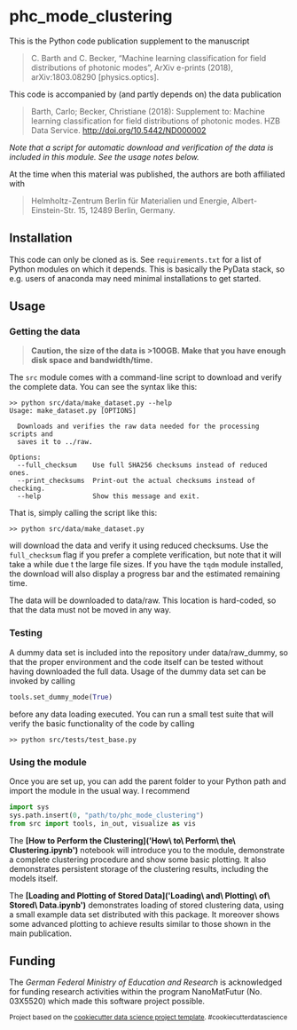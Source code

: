 phc_mode_clustering
==============================

This is the Python code publication supplement to the manuscript
  > C. Barth and C. Becker, “Machine learning classification for field distributions of photonic modes”, ArXiv e-prints (2018), arXiv:1803.08290 [physics.optics].

This code is accompanied by (and partly depends on) the data publication
  > Barth, Carlo; Becker, Christiane (2018): Supplement to: Machine learning classification for field distributions of photonic modes. HZB Data Service. http://doi.org/10.5442/ND000002

*Note that a script for automatic download and verification of the data is included in this module. See the usage notes below.*

At the time when this material was published, the authors are both affiliated with
  > Helmholtz-Zentrum Berlin für Materialien und Energie, Albert-Einstein-Str. 15, 12489 Berlin, Germany.

## Installation

This code can only be cloned as is. See `requirements.txt` for a list of Python modules on which it depends. This is basically the PyData stack, so e.g. users of anaconda may need minimal installations to get started.

## Usage

### Getting the data

  > **Caution, the size of the data is >100GB. Make that you have enough disk space and bandwidth/time.**

The `src` module comes with a command-line script to download and verify the complete data. You can see the syntax like this:

    >> python src/data/make_dataset.py --help
    Usage: make_dataset.py [OPTIONS]
    
      Downloads and verifies the raw data needed for the processing scripts and
      saves it to ../raw.
    
    Options:
      --full_checksum    Use full SHA256 checksums instead of reduced ones.
      --print_checksums  Print-out the actual checksums instead of checking.
      --help             Show this message and exit.

That is, simply calling the script like this:

    >> python src/data/make_dataset.py
    
will download the data and verify it using reduced checksums. Use the `full_checksum` flag if you prefer a complete verification, but note that it will take a while due t the large file sizes. If you have the `tqdm` module installed, the download will also display a progress bar and the estimated remaining time.

The data will be downloaded to data/raw. This location is hard-coded, so that the data must not be moved in any way.

### Testing

A dummy data set is included into the repository under data/raw_dummy, so that the proper environment and the code itself can be tested without having downloaded the full data.  Usage of the dummy data set can be invoked by calling

```python
tools.set_dummy_mode(True)
```

before any data loading executed. You can run a small test suite that will verify the basic functionality of the code by calling

    >> python src/tests/test_base.py

### Using the module

Once you are set up, you can add the parent folder to your Python path and import the module in the usual way. I recommend

```python
import sys
sys.path.insert(0, "path/to/phc_mode_clustering")
from src import tools, in_out, visualize as vis
```

The **[How to Perform the Clustering]('How\ to\ Perform\ the\ Clustering.ipynb')** notebook will introduce you to the module, demonstrate a complete clustering procedure and show some basic plotting. It also demonstrates persistent storage of the clustering results, including the models itself.

The **[Loading and Plotting of Stored Data]('Loading\ and\ Plotting\ of\ Stored\ Data.ipynb')** demonstrates loading of stored clustering data, using a small example data set distributed with this package. It moreover shows some advanced plotting to achieve results similar to those shown in the main publication.


## Funding

The *German Federal Ministry of Education and Research* is acknowledged for
funding research activities  within the program NanoMatFutur (No. 03X5520)
which made this software project possible.


<p><small>Project based on the <a target="_blank" href="https://drivendata.github.io/cookiecutter-data-science/">cookiecutter data science project template</a>. #cookiecutterdatascience</small></p>


